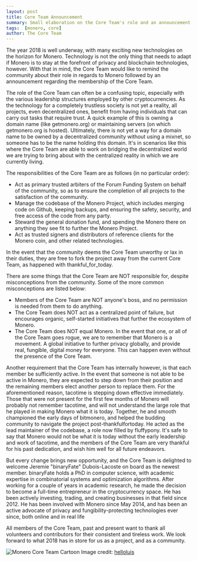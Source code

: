 ```yaml
---
layout: post
title: Core Team Announcement
summary: Small elaboration on the Core Team's role and an announcement on its membership
tags:  [monero, core]
author: The Core Team
---
```


The year 2018 is well underway, with many exciting new technologies on the horizon for Monero. Technology is not the only thing that needs to adapt if Monero is to stay at the forefront of privacy and blockchain technologies, however. With that in mind, the Core Team would like to remind the community about their role in regards to Monero followed by an announcement regarding the membership of the Core Team. 

The role of the Core Team can often be a confusing topic, especially with the various leadership structures employed by other cryptocurrencies. As the technology for a completely trustless society is not yet a reality, all projects, even decentralized ones, benefit from having individuals that can carry out tasks that require trust. A quick example of this is owning a domain name (like getmonero.org) or maintaining servers (on which getmonero.org is hosted). Ultimately, there is not yet a way for a domain name to be owned by a decentralized community without using a mixnet, so someone has to be the name holding this domain. It's in scenarios like this where the Core Team are able to work on bridging the decentralized world we are trying to bring about with the centralized reality in which we are currently living.

The responsibilities of the Core Team are as follows (in no particular order):
- Act as primary trusted arbiters of the Forum Funding System on behalf of the community, so as to ensure the completion of all projects to the satisfaction of the community.
- Manage the codebase of the Monero Project, which includes merging code on Github, keeping backups, and ensuring the safety, security, and free access of the code from any party.
- Steward the general donation fund, and spending the Monero there on anything they see fit to further the Monero Project.
- Act as trusted signers and distributors of reference clients for the Monero coin, and other related technologies.
    
In the event that the community deems the Core Team unworthy or lax in their duties, they are free to fork the project away from the current Core Team, as happened with thankful_for_today.

There are some things that the Core Team are NOT responsible for, despite misconceptions from the community. Some of the more common misconceptions are listed below:
- Members of the Core Team are NOT anyone's boss, and no permission is needed from them to do anything.
- The Core Team does NOT act as a centralized point of failure, but encourages organic, self-started initiatives that further the ecosystem of Monero.
- The Core Team does NOT equal Monero. In the event that one, or all of the Core Team goes rogue, we are to remember that Monero is a movement. A global initiative to further privacy globally, and provide real, fungible, digital money for everyone. This can happen even without the presence of the Core Team.
    
Another requirement that the Core Team has internally however, is that each member be sufficiently active. In the event that someone is not able to be active in Monero, they are expected to step down from their position and the remaining members elect another person to replace them. For the aforementioned reason, tacotime is stepping down effective immediately. Those that were not present for the first few months of Monero will probably not remember tacotime, and will not understand the large role that he played in making Monero what it is today. Together, he and smooth championed the early days of bitmonero, and helped the budding community to navigate the project post-thankfulfortoday. He acted as the lead maintainer of the codebase, a role now filled by fluffypony. It's safe to say that Monero would not be what it is today without the early leadership and work of tacotime, and the members of the Core Team are very thankful for his past dedication, and wish him well for all future endeavors.

But every change brings new opportunity, and the Core Team is delighted to welcome Jeremie "binaryFate" Dubois-Lacoste on board as the newest member. binaryFate holds a PhD in computer science, with academic expertise in combinatorial systems and optimization algorithms. After working for a couple of years in academic research, he made the decision to become a full-time entrepreneur in the cryptocurrency space. He has been actively investing, trading, and creating businesses in that field since 2012. He has been involved with Monero since May 2014, and has been an active advocate of privacy and fungibility-protecting technologies ever since, both online and in real life

All members of the Core Team, past and present want to thank all volunteers and contributors for their consistent and tireless work. We look forward to what 2018 has in store for us as a project, and as a community.

![Monero Core Team Cartoon](/img/monero-core.jpg)
Image credit: [helloluis](https://cryptopop.net/)
